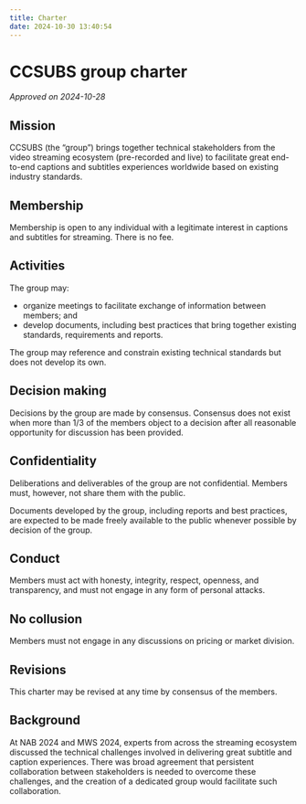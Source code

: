 ```yaml
---
title: Charter
date: 2024-10-30 13:40:54
---
```


# CCSUBS group charter

_Approved on 2024-10-28_

## Mission

CCSUBS (the “group”) brings together technical stakeholders from the video streaming ecosystem (pre-recorded and live) to facilitate great end-to-end captions and subtitles experiences worldwide based on existing industry standards.

## Membership
Membership is open to any individual with a legitimate interest in captions and subtitles for streaming. There is no fee.

## Activities

The group may:
* organize meetings to facilitate exchange of information between members; and
* develop documents, including best practices that bring together existing standards, requirements and reports.

The group may reference and constrain existing technical standards but does not develop its own.

## Decision making

Decisions by the group are made by consensus. Consensus does not exist when more than 1/3 of the members object to a decision after all reasonable opportunity for discussion has been provided.

## Confidentiality

Deliberations and deliverables of the group are not confidential. Members must, however, not share them with the public.

Documents developed by the group, including reports and best practices, are expected to be made freely available to the public whenever possible by decision of the group.

## Conduct

Members must act with honesty, integrity, respect, openness, and transparency, and must not engage in any form of personal attacks.

## No collusion

Members must not engage in any discussions on pricing or market division.

## Revisions
This charter may be revised at any time by consensus of the members.

## Background

At NAB 2024 and MWS 2024, experts from across the streaming ecosystem discussed the technical challenges involved in delivering great subtitle and caption experiences. There was broad agreement that persistent collaboration between stakeholders is needed to overcome these challenges, and the creation of a dedicated group would facilitate such collaboration.